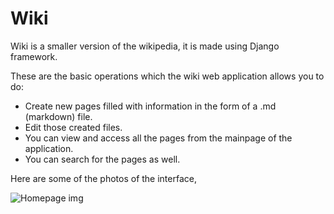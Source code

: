 # Wiki

Wiki is a smaller version of the wikipedia, it is made using Django framework. 

These are the basic operations which the wiki web application allows you to do:

* Create new pages filled with information in the form of a .md (markdown) file.
* Edit those created files.
* You can view and access all the pages from the mainpage of the application.
* You can search for the pages as well.

Here are some of the photos of the interface,

![Homepage img](wiki/imgs/homepage)

